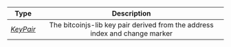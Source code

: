 |   Type   |                         Description                          |
| :------: | :----------------------------------------------------------: |
| [*KeyPair*](/docs/dev-resources/documentation/javascript-sdk-ref/types#keypair) | The bitcoinjs-lib key pair derived from the address index and change marker |
